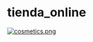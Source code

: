 # tienda_online

[![cosmetics.png](https://i.postimg.cc/prxW5j8L/cosmetics.png)](https://postimg.cc/47LkrmBD)
